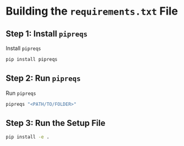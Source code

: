 # Building the `requirements.txt` File

## Step 1: Install `pipreqs`

Install `pipreqs`

```bash
pip install pipreqs
```

## Step 2: Run `pipreqs`

Run `pipreqs`

```bash
pipreqs "<PATH/TO/FOLDER>"
```

## Step 3: Run the Setup File

```bash
pip install -e .
```
